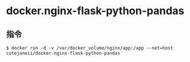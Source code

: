 # docker.nginx-flask-python-pandas

## 指令

<pre><code>$ docker run -d -v /var/docker_volume/nginx/app:/app --net=host cutejaneii/docker.nginx-flask-python-pandas</code></pre>

